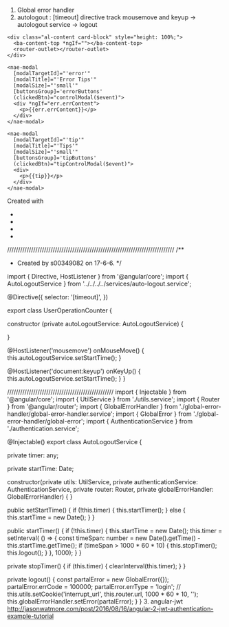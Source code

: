 1. Global error handler
2. autologout : [timeout] directive track mousemove and keyup -> autologout service -> logout
<banner></banner>
<div timeout>
  <ba-sidebar class="noprint"></ba-sidebar>
  <ba-page-top class="noprint"></ba-page-top>
  <div class="al-main">

    <div class="al-content card-block" style="height: 100%;">
      <ba-content-top *ngIf=""></ba-content-top>
      <router-outlet></router-outlet>
    </div>

    <nae-modal
      [modalTargetId]="'error'"
      [modalTitle]="'Error Tips'"
      [modalSize]="'small'"
      [buttonsGroup]='errorButtons'
      (clickedBtn)="controlModal($event)">
      <div *ngIf="err.errContent">
        <p>{{err.errContent}}</p>
      </div>
    </nae-modal>

    <nae-modal
      [modalTargetId]="'tip'"
      [modalTitle]="'Tips'"
      [modalSize]="'small'"
      [buttonsGroup]='tipButtons'
      (clickedBtn)="tipControlModal($event)">
      <div>
        <p>{{tip}}</p>
      </div>
    </nae-modal>

  </div>
  <footer *ngIf="" class="al-footer clearfix noprint">
    <div class="al-footer-right">Created with <i class="ion-heart"></i></div>
    <div class="al-footer-main clearfix">
      <ul class="al-share clearfix">
        <li><i class="socicon socicon-facebook"></i></li>
        <li><i class="socicon socicon-twitter"></i></li>
        <li><i class="socicon socicon-google"></i></li>
        <li><i class="socicon socicon-github"></i></li>
      </ul>
    </div>
  </footer>
  <ba-back-top position="200"></ba-back-top>
</div>

<!-- Superset dashboard auth pixel-->
<iframe id="viz_auth"
        #viz_auth
        style="display: none; position: absolute;"
        src="">
</iframe>
<!-- End superset dashboard -->

/////////////////////////////////////////////////////////////////////////////
/**
 * Created by s00349082 on 17-6-6.
 */

import { Directive, HostListener } from '@angular/core';
import { AutoLogoutService } from '../../../../services/auto-logout.service';

@Directive({
  selector: '[timeout]',
})

export class UserOperationCounter {

  constructor (private autoLogoutService: AutoLogoutService) {

  }

  @HostListener('mousemove') onMouseMove() {
    this.autoLogoutService.setStartTime();
  }

  @HostListener('document:keyup') onKeyUp() {
    this.autoLogoutService.setStartTime();
  }
}

/////////////////////////////////////////////////
import { Injectable } from '@angular/core';
import { UtilService } from './utils.service';
import { Router } from '@angular/router';
import { GlobalErrorHandler } from './global-error-handler/global-error-handler.service';
import { GlobalError } from './global-error-handler/global-error';
import { AuthenticationService } from './authentication.service';

@Injectable()
export class AutoLogoutService {

  private timer: any;

  private startTime: Date;

  constructor(private utils: UtilService,
              private authenticationService: AuthenticationService,
              private router: Router,
              private globalErrorHandler: GlobalErrorHandler) {
  }

  public setStartTime() {
    if (!this.timer) {
      this.startTimer();
    } else {
      this.startTime = new Date();
    }
  }

  public startTimer() {
    if (!this.timer) {
      this.startTime = new Date();
      this.timer = setInterval(
        () => {
          const timeSpan: number = new Date().getTime() - this.startTime.getTime();
          if (timeSpan > 1000 * 60 * 10) {
            this.stopTimer();
            this.logout();
          }
        },
        1000);
    }
  }

  private stopTimer() {
    if (this.timer) {
      clearInterval(this.timer);
    }
  }

  private logout() {
    const partalError = new GlobalError({});
    partalError.errCode = 100000;
    partalError.errType = 'login';
    // this.utils.setCookie('interrupt_url', this.router.url, 1000 * 60 * 10, '');
    this.globalErrorHandler.setError(partalError);
  }
}
3. angular-jwt
http://jasonwatmore.com/post/2016/08/16/angular-2-jwt-authentication-example-tutorial